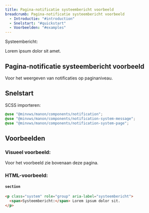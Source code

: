 ```yaml
---
title: Pagina-notificatie systeembericht voorbeeld
breadcrumb: Pagina-notificatie systeembericht voorbeeld
  - Introductie: "#introduction"
  - Snelstart: "#quickstart"
  - Voorbeelden: "#examples"
---
```


<section class="system" role="group" aria-label="systeembericht">
  <div>
    <span>Systeembericht:</span>
    <p>Lorem ipsum dolor sit amet.</p>
  </div>
</section>

<h2 id="introduction">Pagina-notificatie systeembericht voorbeeld</h2>

Voor het weergeven van notificaties op paginaniveau.

<h2 id="quickstart">Snelstart</h2>

SCSS importeren:

```scss
@use "@minvws/manon/components/notification";
@use "@minvws/manon/components/notification-system-message";
@use "@minvws/manon/components/notification-system-page";
```

<h2 id="examples">Voorbeelden</h2>

### Visueel voorbeeld:

Voor het voorbeeld zie bovenaan deze pagina.

### HTML-voorbeeld:

#### `section`

```html
<p class="system" role="group" aria-label="systeembericht">
  <span>Systeembericht:</span> Lorem ipsum dolor sit.
</p>
```